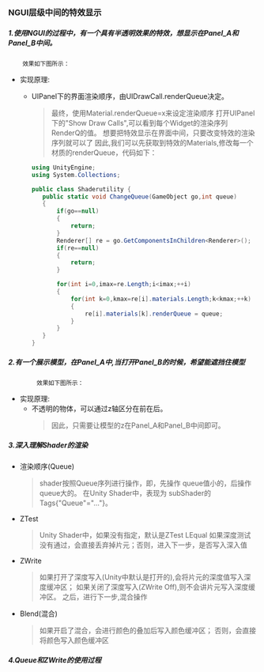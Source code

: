 ### NGUI层级中间的特效显示

##### 1.使用NGUI的过程中，有一个具有**半透明**效果的特效，想显示在Panel_A和Panel_B中间。

        效果如下图所示：
        
  - 实现原理:
  
    - UIPanel下的界面渲染顺序，由UIDrawCall.renderQueue决定。
        >最终，使用Material.renderQueue=x来设定渲染顺序
         打开UIPanel下的"Show Draw Calls",可以看到每个Widget的渲染序列 RenderQ的值。
         想要把特效显示在界面中间，只要改变特效的渲染序列就可以了
         因此,我们可以先获取到特效的Materials,修改每一个材质的renderQueue，代码如下：

         ```c#
        using UnityEngine;
        using System.Collections;

        public class Shaderutility {
            public static void ChangeQueue(GameObject go,int queue)
            {
                if(go==null)
                {
                    return;
                }
                Renderer[] re = go.GetComponentsInChildren<Renderer>();
                if(re==null)
                {
                    return;
                }

                for(int i=0,imax=re.Length;i<imax;++i)
                {
                    for(int k=0,kmax=re[i].materials.Length;k<kmax;++k)
                    {
                        re[i].materials[k].renderQueue = queue;
                    }
                }
            }
        }
         ```
    
##### 2.有一个展示模型，在Panel_A中,当打开Panel_B的时候，希望能遮挡住模型
            效果如下图所示：

  - 实现原理:
      - 不透明的物体，可以通过z轴区分在前在后。
          >因此，只需要让模型的z在Panel_A和Panel_B中间即可。



##### 3.深入理解Shader的渲染
 - 渲染顺序(Queue)
     > shader按照Queue序列进行操作，即，先操作 queue值小的，后操作queue大的。
     > 在Unity Shader中，表现为 subShader的Tags{"Queue"="..."}。
 - ZTest
     > Unity Shader中，如果没有指定，默认是ZTest LEqual
     > 如果深度测试没有通过，会直接丢弃掉片元；否则，进入下一步，是否写入深入值
 - ZWrite   
     > 如果打开了深度写入(Unity中默认是打开的),会将片元的深度值写入深度缓冲区；
     > 如果关闭了深度写入(ZWrite Off),则不会讲片元写入深度缓冲区。
     > 之后，进行下一步,混合操作
 - Blend(混合)
     > 如果开启了混合，会进行颜色的叠加后写入颜色缓冲区；
     > 否则，会直接将颜色写入颜色缓冲区


##### 4.Queue和ZWrite的使用过程


